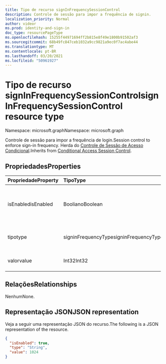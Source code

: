 ```yaml
---
title: Tipo de recurso signInFrequencySessionControl
description: Controle de sessão para impor a frequência de signin.
localization_priority: Normal
author: videor
ms.prod: identity-and-sign-in
doc_type: resourcePageType
ms.openlocfilehash: 15255f44971694ff2b815e8f49e1800b91502af3
ms.sourcegitcommit: 68b49fc847ceb1032a9cc9821a9ec0f7ac4abe44
ms.translationtype: MT
ms.contentlocale: pt-BR
ms.lasthandoff: 03/20/2021
ms.locfileid: "50961927"
---
```

# <a name="signinfrequencysessioncontrol-resource-type"></a><span data-ttu-id="ad5f0-103">Tipo de recurso signInFrequencySessionControl</span><span class="sxs-lookup"><span data-stu-id="ad5f0-103">signInFrequencySessionControl resource type</span></span>

<span data-ttu-id="ad5f0-104">Namespace: microsoft.graph</span><span class="sxs-lookup"><span data-stu-id="ad5f0-104">Namespace: microsoft.graph</span></span>

<span data-ttu-id="ad5f0-105">Controle de sessão para impor a frequência de login.</span><span class="sxs-lookup"><span data-stu-id="ad5f0-105">Session control to enforce sign-in frequency.</span></span> <span data-ttu-id="ad5f0-106">Herda do [Controle de Sessão de Acesso Condicional](conditionalaccesssessioncontrol.md).</span><span class="sxs-lookup"><span data-stu-id="ad5f0-106">Inherits from [Conditional Access Session Control](conditionalaccesssessioncontrol.md).</span></span>

## <a name="properties"></a><span data-ttu-id="ad5f0-107">Propriedades</span><span class="sxs-lookup"><span data-stu-id="ad5f0-107">Properties</span></span>

| <span data-ttu-id="ad5f0-108">Propriedade</span><span class="sxs-lookup"><span data-stu-id="ad5f0-108">Property</span></span>     | <span data-ttu-id="ad5f0-109">Tipo</span><span class="sxs-lookup"><span data-stu-id="ad5f0-109">Type</span></span>        | <span data-ttu-id="ad5f0-110">Descrição</span><span class="sxs-lookup"><span data-stu-id="ad5f0-110">Description</span></span> |
|:-------------|:------------|:------------|
|<span data-ttu-id="ad5f0-111">isEnabled</span><span class="sxs-lookup"><span data-stu-id="ad5f0-111">isEnabled</span></span>     |<span data-ttu-id="ad5f0-112">Booliano</span><span class="sxs-lookup"><span data-stu-id="ad5f0-112">Boolean</span></span>      | <span data-ttu-id="ad5f0-113">Especifica se o controle de sessão está habilitado.</span><span class="sxs-lookup"><span data-stu-id="ad5f0-113">Specifies whether the session control is enabled.</span></span> |
|<span data-ttu-id="ad5f0-114">tipo</span><span class="sxs-lookup"><span data-stu-id="ad5f0-114">type</span></span>          |<span data-ttu-id="ad5f0-115">signinFrequencyType</span><span class="sxs-lookup"><span data-stu-id="ad5f0-115">signinFrequencyType</span></span>| <span data-ttu-id="ad5f0-116">Os valores possíveis são: `days` e `hours`.</span><span class="sxs-lookup"><span data-stu-id="ad5f0-116">Possible values are: `days`, `hours`.</span></span>|
|<span data-ttu-id="ad5f0-117">valor</span><span class="sxs-lookup"><span data-stu-id="ad5f0-117">value</span></span>         |<span data-ttu-id="ad5f0-118">Int32</span><span class="sxs-lookup"><span data-stu-id="ad5f0-118">Int32</span></span>        | <span data-ttu-id="ad5f0-119">O número de `days` ou `hours` .</span><span class="sxs-lookup"><span data-stu-id="ad5f0-119">The number of `days` or `hours`.</span></span>|

## <a name="relationships"></a><span data-ttu-id="ad5f0-120">Relações</span><span class="sxs-lookup"><span data-stu-id="ad5f0-120">Relationships</span></span>

<span data-ttu-id="ad5f0-121">Nenhum</span><span class="sxs-lookup"><span data-stu-id="ad5f0-121">None.</span></span>

## <a name="json-representation"></a><span data-ttu-id="ad5f0-122">Representação JSON</span><span class="sxs-lookup"><span data-stu-id="ad5f0-122">JSON representation</span></span>

<span data-ttu-id="ad5f0-123">Veja a seguir uma representação JSON do recurso.</span><span class="sxs-lookup"><span data-stu-id="ad5f0-123">The following is a JSON representation of the resource.</span></span>

<!-- {
  "blockType": "resource",
  "optionalProperties": [

  ],
  "@odata.type": "microsoft.graph.signInFrequencySessionControl",
  "baseType": "microsoft.graph.conditionalAccessSessionControl"
}-->

```json
{
  "isEnabled": true,
  "type": "String",
  "value": 1024
}
```

<!-- uuid: 16cd6b66-4b1a-43a1-adaf-3a886856ed98
2019-02-04 14:57:30 UTC -->
<!-- {
  "type": "#page.annotation",
  "description": "signInFrequencySessionControl resource",
  "keywords": "",
  "section": "documentation",
  "tocPath": ""
}-->

